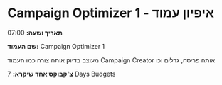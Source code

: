 # Campaign Optimizer 1 - איפיון עמוד

**תאריך ושעה:** 07:00

**שם העמוד:** Campaign Optimizer 1

מעוצב בדיוק אותה צורה כמו העמוד Campaign Creator
אותה פריסה, גדלים וכו

**צ'קבוקס אחד שיקרא:** 7 Days Budgets